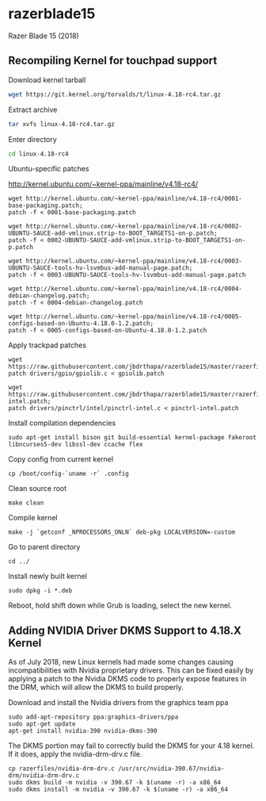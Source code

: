 # razerblade15

Razer Blade 15 (2018)

## Recompiling Kernel for touchpad support

Download kernel tarball

``` bash
wget https://git.kernel.org/torvalds/t/linux-4.18-rc4.tar.gz
```

Extract archive

``` bash
tar xvfs linux-4.18-rc4.tar.gz
```

Enter directory

``` bash
cd linux-4.18-rc4
```

  Ubuntu-specific patches

  http://kernel.ubuntu.com/~kernel-ppa/mainline/v4.18-rc4/

  ```
  wget http://kernel.ubuntu.com/~kernel-ppa/mainline/v4.18-rc4/0001-base-packaging.patch;
  patch -f < 0001-base-packaging.patch
  ```

  ```
  wget http://kernel.ubuntu.com/~kernel-ppa/mainline/v4.18-rc4/0002-UBUNTU-SAUCE-add-vmlinux.strip-to-BOOT_TARGETS1-on-p.patch;
  patch -f < 0002-UBUNTU-SAUCE-add-vmlinux.strip-to-BOOT_TARGETS1-on-p.patch
  ```

  ```
  wget http://kernel.ubuntu.com/~kernel-ppa/mainline/v4.18-rc4/0003-UBUNTU-SAUCE-tools-hv-lsvmbus-add-manual-page.patch;
  patch -f < 0003-UBUNTU-SAUCE-tools-hv-lsvmbus-add-manual-page.patch
  ```

  ```
  wget http://kernel.ubuntu.com/~kernel-ppa/mainline/v4.18-rc4/0004-debian-changelog.patch;
  patch -f < 0004-debian-changelog.patch
  ```

  ```
  wget http://kernel.ubuntu.com/~kernel-ppa/mainline/v4.18-rc4/0005-configs-based-on-Ubuntu-4.18.0-1.2.patch;
  patch -f < 0005-configs-based-on-Ubuntu-4.18.0-1.2.patch
  ```

Apply trackpad patches

```
wget https://raw.githubusercontent.com/jbdrthapa/razerblade15/master/razerfiles/touchpad/gpiolib.patch;
patch drivers/gpio/gpiolib.c < gpiolib.patch
```

```
wget https://raw.githubusercontent.com/jbdrthapa/razerblade15/master/razerfiles/touchpad/pinctrl-intel.patch;
patch drivers/pinctrl/intel/pinctrl-intel.c < pinctrl-intel.patch
```

Install compilation dependencies

```
sudo apt-get install bison git build-essential kernel-package fakeroot libncurses5-dev libssl-dev ccache flex
```

Copy config from current kernel

```
cp /boot/config-`uname -r` .config
```

Clean source root

```
make clean
```

Compile kernel

```
make -j `getconf _NPROCESSORS_ONLN` deb-pkg LOCALVERSION=-custom
```

Go to parent directory

```
cd ../
```

Install newly built kernel

```
sudo dpkg -i *.deb
```

Reboot, hold shift down while Grub is loading, select the new kernel.


## Adding NVIDIA Driver DKMS Support to 4.18.X Kernel
As of July 2018, new Linux kernels had made some changes causing incompatibilities with Nvidia proprietary drivers.  This can be fixed easily by applying a patch to the Nvidia DKMS code to properly expose features in the DRM, which will allow the DKMS to build properly.

Download and install the Nvidia drivers from the graphics team ppa

```
sudo add-apt-repository ppa:graphics-drivers/ppa
sudo apt-get update
apt-get install nvidia-390 nvidia-dkms-390
```

The DKMS portion may fail to correctly build the DKMS for your 4.18 kernel.  If it does, apply the nvidia-drm-drv.c file.
```
cp razerfiles/nvidia-drm-drv.c /usr/src/nvidia-390.67/nvidia-drm/nvidia-drm-drv.c
sudo dkms build -m nvidia -v 390.67 -k $(uname -r) -a x86_64
sudo dkms install -m nvidia -v 390.67 -k $(uname -r) -a x86_64
```
